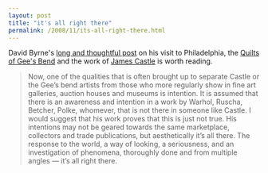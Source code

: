 ```yaml
---
layout: post
title: "it's all right there"
permalink: /2008/11/its-all-right-there.html
---
```


<p>David Byrne's <a href="http://journal.davidbyrne.com/2008/11/11908-philadelphia.html">long and thoughtful post</a> on his visit to Philadelphia, the <a href="http://www.quiltsofgeesbend.com/">Quilts of Gee's Bend</a> and the work of <a href="http://www.jcrist.com/jamescastle/">James Castle</a> is worth reading.</p>

<blockquote>
  <p>Now, one of the qualities that is often brought up to separate Castle or the Gee’s bend artists from those who more regularly show in fine art galleries, auction houses and museums is intention. It is assumed that there is an awareness and intention in a work by Warhol, Ruscha, Betcher, Polke, whomever, that is not there in someone like Castle. I would suggest that his work proves that this is just not true. His intentions may not be geared towards the same marketplace, collectors and trade publications, but aesthetically it’s all there. The response to the world, a way of looking, a seriousness, and an investigation of phenomena, thoroughly done and from multiple angles — it’s all right there.</p>
</blockquote>



